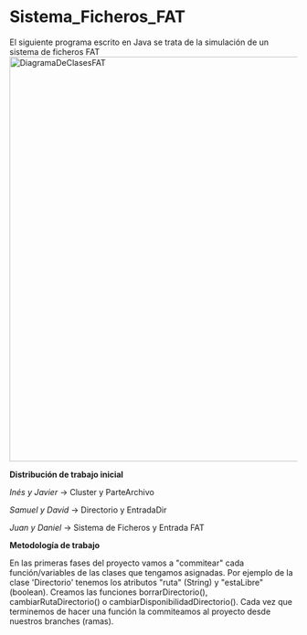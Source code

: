 # Sistema_Ficheros_FAT
El siguiente programa escrito en Java se trata de la simulación de un sistema de ficheros FAT
<img width="709" alt="DiagramaDeClasesFAT" src="https://github.com/Codemaster09/Sistema_Ficheros_FAT/assets/88286610/1c1666b6-b70c-4cd8-b7dd-378cb66866e5">

**Distribución de trabajo inicial**

_Inés y Javier_ -> Cluster y ParteArchivo

_Samuel y David_ -> Directorio y EntradaDir

_Juan y Daniel_ -> Sistema de Ficheros y Entrada FAT

**Metodología de trabajo**

En las primeras fases del proyecto vamos a "commitear" cada función/variables de las clases que tengamos asignadas. Por ejemplo de la clase 'Directorio' tenemos los atributos "ruta" (String) y "estaLibre"(boolean). Creamos las funciones borrarDirectorio(), cambiarRutaDirectorio() o cambiarDisponibilidadDirectorio(). Cada vez que terminemos de hacer una función la commiteamos al proyecto desde nuestros branches (ramas). 
